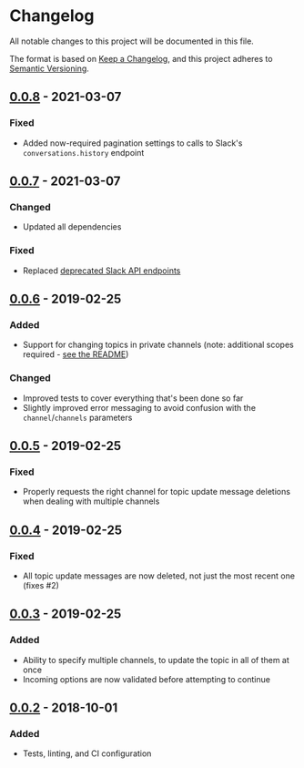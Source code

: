 # Changelog
All notable changes to this project will be documented in this file.

The format is based on [Keep a Changelog](https://keepachangelog.com/en/1.0.0/),
and this project adheres to [Semantic Versioning](https://semver.org/spec/v2.0.0.html).

## [0.0.8] - 2021-03-07

### Fixed

- Added now-required pagination settings to calls to Slack's `conversations.history` endpoint

## [0.0.7] - 2021-03-07

### Changed

- Updated all dependencies

### Fixed

- Replaced [deprecated Slack API endpoints](https://api.slack.com/changelog/2020-01-deprecating-antecedents-to-the-conversations-api)

## [0.0.6] - 2019-02-25

### Added

- Support for changing topics in private channels (note: additional scopes required - [see the README](https://github.com/tdmalone/slack-topic-updater#authorisation))

### Changed

- Improved tests to cover everything that's been done so far
- Slightly improved error messaging to avoid confusion with the `channel`/`channels` parameters

## [0.0.5] - 2019-02-25

### Fixed

- Properly requests the right channel for topic update message deletions when dealing with multiple channels

## [0.0.4] - 2019-02-25

### Fixed

- All topic update messages are now deleted, not just the most recent one (fixes #2)

## [0.0.3] - 2019-02-25

### Added

- Ability to specify multiple channels, to update the topic in all of them at once
- Incoming options are now validated before attempting to continue

## [0.0.2] - 2018-10-01

### Added

- Tests, linting, and CI configuration

[Unreleased]: https://github.com/tdmalone/slack-topic-updater/compare/v0.0.8...HEAD
[0.0.8]: https://github.com/tdmalone/slack-topic-updater/compare/v0.0.7...v0.0.8
[0.0.7]: https://github.com/tdmalone/slack-topic-updater/compare/v0.0.6...v0.0.7
[0.0.6]: https://github.com/tdmalone/slack-topic-updater/compare/v0.0.5...v0.0.6
[0.0.5]: https://github.com/tdmalone/slack-topic-updater/compare/v0.0.4...v0.0.5
[0.0.4]: https://github.com/tdmalone/slack-topic-updater/compare/v0.0.3...v0.0.4
[0.0.3]: https://github.com/tdmalone/slack-topic-updater/compare/v0.0.2...v0.0.3
[0.0.2]: https://github.com/tdmalone/slack-topic-updater/compare/v0.0.1...v0.0.2
